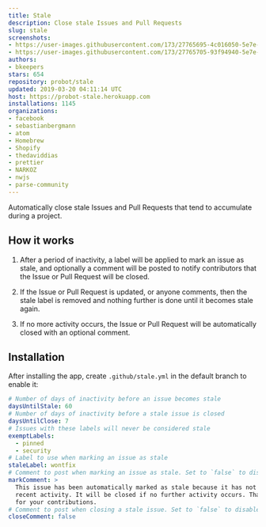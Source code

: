 ```yaml
---
title: Stale
description: Close stale Issues and Pull Requests
slug: stale
screenshots:
- https://user-images.githubusercontent.com/173/27765695-4c016050-5e7e-11e7-9016-c2f6d8c27da4.png
- https://user-images.githubusercontent.com/173/27765705-93f94940-5e7e-11e7-8527-3a91bb64ca70.png
authors:
- bkeepers
stars: 654
repository: probot/stale
updated: 2019-03-20 04:11:14 UTC
host: https://probot-stale.herokuapp.com
installations: 1145
organizations:
- facebook
- sebastianbergmann
- atom
- Homebrew
- Shopify
- thedaviddias
- prettier
- NARKOZ
- nwjs
- parse-community
---
```


Automatically close stale Issues and Pull Requests that tend to accumulate during a project.

## How it works

1. After a period of inactivity, a label will be applied to mark an issue as stale, and optionally a comment will be posted to notify contributors that the Issue or Pull Request will be closed.

1. If the Issue or Pull Request is updated, or anyone comments, then the stale label is removed and nothing further is done until it becomes stale again.

1. If no more activity occurs, the Issue or Pull Request will be automatically closed with an optional comment.

## Installation

After installing the app, create `.github/stale.yml` in the default branch to enable it:

```yml
# Number of days of inactivity before an issue becomes stale
daysUntilStale: 60
# Number of days of inactivity before a stale issue is closed
daysUntilClose: 7
# Issues with these labels will never be considered stale
exemptLabels:
  - pinned
  - security
# Label to use when marking an issue as stale
staleLabel: wontfix
# Comment to post when marking an issue as stale. Set to `false` to disable
markComment: >
  This issue has been automatically marked as stale because it has not had
  recent activity. It will be closed if no further activity occurs. Thank you
  for your contributions.
# Comment to post when closing a stale issue. Set to `false` to disable
closeComment: false
```
